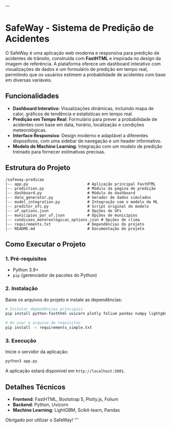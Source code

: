 '''
# SafeWay - Sistema de Predição de Acidentes

O SafeWay é uma aplicação web moderna e responsiva para predição de acidentes de trânsito, construída com **FastHTML** e inspirada no design da imagem de referência. A plataforma oferece um dashboard interativo com visualizações de dados e um formulário de predição em tempo real, permitindo que os usuários estimem a probabilidade de acidentes com base em diversas variáveis.

## Funcionalidades

- **Dashboard Interativo**: Visualizações dinâmicas, incluindo mapa de calor, gráficos de tendência e estatísticas em tempo real.
- **Predição em Tempo Real**: Formulário para prever a probabilidade de acidentes com base em data, horário, localização e condições meteorológicas.
- **Interface Responsiva**: Design moderno e adaptável a diferentes dispositivos, com uma sidebar de navegação e um header informativo.
- **Modelo de Machine Learning**: Integração com um modelo de predição treinado para fornecer estimativas precisas.

## Estrutura do Projeto

```
/safeway-predicao
|-- app.py                          # Aplicação principal FastHTML
|-- prediction.py                   # Módulo da página de predição
|-- dashboard.py                    # Módulo do dashboard
|-- data_generator.py               # Gerador de dados simulados
|-- model_integration.py            # Integração com o modelo de ML
|-- preditor_ofc.py                 # Script original do modelo
|-- uf_options.json                 # Opções de UFs
|-- municipios_por_uf.json          # Opções de municípios
|-- condicoes_metereologicas_options.json # Opções de clima
|-- requirements.txt                # Dependências do projeto
|-- README.md                       # Documentação do projeto
```

## Como Executar o Projeto

### 1. Pré-requisitos

- Python 3.9+
- `pip` (gerenciador de pacotes do Python)

### 2. Instalação

Baixe os arquivos do projeto e instale as dependências:

```bash
# Instalar dependências principais
pip install python-fasthtml uvicorn plotly folium pandas numpy lightgbm scikit-learn holidays geopandas

# Ou usar o arquivo de requisitos
pip install -r requirements_simple.txt
```

### 3. Execução

Inicie o servidor da aplicação:

```bash
python3 app.py
```

A aplicação estará disponível em `http://localhost:5001`.

## Detalhes Técnicos

- **Frontend**: FastHTML, Bootstrap 5, Plotly.js, Folium
- **Backend**: Python, Uvicorn
- **Machine Learning**: LightGBM, Scikit-learn, Pandas

Obrigado por utilizar o SafeWay!
'''
